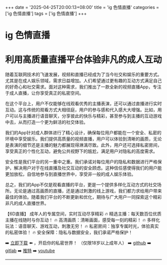 +++
date = '2025-04-25T20:00:13+08:00'
title = 'ig 色情直播'
categories = ['ig 色情直播']
tags = ['ig 色情直播']
+++

# ig 色情直播

# 利用高质量直播平台体验非凡的成人互动

随着互联网技术的飞速发展，视频和直播已经成为了当今社交和娱乐的重要方式。尤其是在成人娱乐领域，需求日益增加。人们希望通过更有趣的互动方式满足自己的好奇心和社交需求。面对这种需求，我们推出了一款全新的视频直播App，专注于成人直播，让你享受真正的私密空间。

在这个平台上，用户不仅能够在线观看优秀的主播表演，还可以通过直播进行实时互动。这与传统的观看方式大相径庭，用户的参与感和代入感大大增强。比如，用户可以与主播进行语音聊天，分享彼此的快乐与精彩，甚至参与到主播的互动游戏中去，从而打造一个更为鲜活的社交体验。

我们的App针对成人群体进行了精心设计，确保每位用户都能在一个安全、私密的环境中享受娱乐。我们提供高质量的视频直播，用户可以体验到清晰的画质，无论是表演的细节还是主播的魅力都展现得淋漓尽致。此外，用户还可选择私密房间，享受真正的个性化互动，避免公共视野下的尴尬，满足用户对隐私的高度需求。

安全性是我们平台的另一重中之重。我们承诺对每位用户的隐私和数据进行严格保护，解决用户对于在线直播及社交互动的安全顾虑。这种信任感使得我们的用户能更加放松，自信地参与到直播世界中，享受非一般的成人娱乐体验。

总之，我们的App不仅是观看直播的平台，更是一个提供多样化互动方式的社交场所。无论是通过高画质的直播，还是通过刺激的线上游戏，我们都力求给用户带来最佳的体验。随着我们平台的不断更新和优化，期待与广大用户一同探索这个精彩非凡的成人直播世界。

【6D直播】
成年人的专属空间，实时互动尽享精彩
🔥 精选主播：每天数百位优质主播在线随时与你互动！
🔥 高清画质：清晰画面，感受每一刻的精彩！
🔥 多样化玩法：语音聊天、游戏互动，刺激无穷！
🔥 私密房间：独享专属时光，体验真实的私密体验！
🔥 安全保障：隐私与数据安全，我们承诺严格保护！

➡️ [立即下载](https://down123.s3.ap-east-1.amazonaws.com/down/down.html?channelCode=blog) ⬅️ ，开启你的私密世界！
（仅限18岁以上成年人）
➡️ [github](https://aldult-live.github.io/)
➡️ [gitlab](https://seo-09598d.gitlab.io/)
➡️ [推特](https://x.com/wegame33)
➡️ [youtube](https://www.youtube.com/@6Dlive)

---
